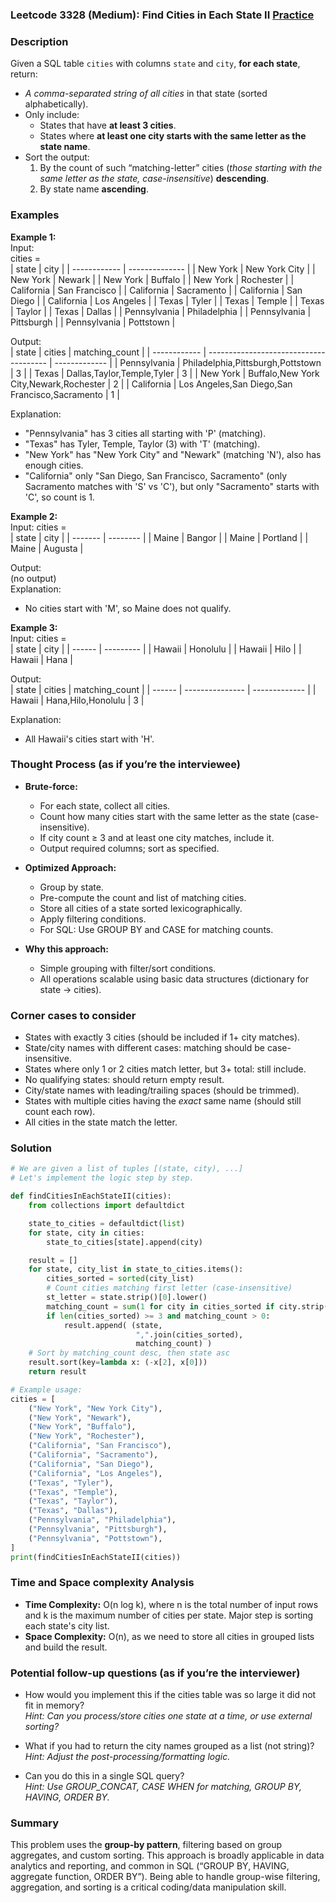### Leetcode 3328 (Medium): Find Cities in Each State II [Practice](https://leetcode.com/problems/find-cities-in-each-state-ii)

### Description  
Given a SQL table `cities` with columns `state` and `city`, **for each state**, return:
- *A comma-separated string of all cities* in that state (sorted alphabetically).
- Only include:
  - States that have **at least 3 cities**.
  - States where **at least one city starts with the same letter as the state name**.
- Sort the output:
  1. By the count of such “matching-letter” cities (*those starting with the same letter as the state, case-insensitive*) **descending**.
  2. By state name **ascending**.

### Examples  

**Example 1:**  
Input:  
cities =  
| state        | city            |
| ------------ | -------------- |
| New York     | New York City  |
| New York     | Newark         |
| New York     | Buffalo        |
| New York     | Rochester      |
| California   | San Francisco  |
| California   | Sacramento     |
| California   | San Diego      |
| California   | Los Angeles    |
| Texas        | Tyler          |
| Texas        | Temple         |
| Texas        | Taylor         |
| Texas        | Dallas         |
| Pennsylvania | Philadelphia   |
| Pennsylvania | Pittsburgh     |
| Pennsylvania | Pottstown      |

Output:  
| state        | cities                                 | matching_count |
| ------------ | -------------------------------------- | ------------- |
| Pennsylvania | Philadelphia,Pittsburgh,Pottstown      | 3             |
| Texas        | Dallas,Taylor,Temple,Tyler             | 3             |
| New York     | Buffalo,New York City,Newark,Rochester | 2             |
| California   | Los Angeles,San Diego,San Francisco,Sacramento | 1             |

Explanation:  
- "Pennsylvania" has 3 cities all starting with 'P' (matching).
- "Texas" has Tyler, Temple, Taylor (3) with 'T' (matching).
- "New York" has "New York City" and "Newark" (matching 'N'), also has enough cities.
- "California" only "San Diego, San Francisco, Sacramento" (only Sacramento matches with 'S' vs 'C'), but only "Sacramento" starts with 'C', so count is 1.

**Example 2:**  
Input:
cities =  
| state   | city     |
| ------- | -------- |
| Maine   | Bangor   |
| Maine   | Portland |
| Maine   | Augusta  |

Output:  
(no output)  
Explanation:  
- No cities start with 'M', so Maine does not qualify.

**Example 3:**  
Input:
cities =  
| state  | city      |
| ------ | --------- |
| Hawaii | Honolulu  |
| Hawaii | Hilo      |
| Hawaii | Hana      |

Output:  
| state  | cities           | matching_count |
| ------ | --------------- | ------------- |
| Hawaii | Hana,Hilo,Honolulu | 3             |

Explanation:  
- All Hawaii's cities start with 'H'.

### Thought Process (as if you’re the interviewee)  
- **Brute-force:**  
  - For each state, collect all cities.
  - Count how many cities start with the same letter as the state (case-insensitive).
  - If city count ≥ 3 and at least one city matches, include it.
  - Output required columns; sort as specified.

- **Optimized Approach:**  
  - Group by state.
  - Pre-compute the count and list of matching cities.
  - Store all cities of a state sorted lexicographically.
  - Apply filtering conditions.
  - For SQL: Use GROUP BY and CASE for matching counts.

- **Why this approach:**  
  - Simple grouping with filter/sort conditions.
  - All operations scalable using basic data structures (dictionary for state -> cities).

### Corner cases to consider  
- States with exactly 3 cities (should be included if 1+ city matches).
- State/city names with different cases: matching should be case-insensitive.
- States where only 1 or 2 cities match letter, but 3+ total: still include.
- No qualifying states: should return empty result.
- City/state names with leading/trailing spaces (should be trimmed).
- States with multiple cities having the *exact* same name (should still count each row).
- All cities in the state match the letter.

### Solution

```python
# We are given a list of tuples [(state, city), ...]
# Let's implement the logic step by step.

def findCitiesInEachStateII(cities):
    from collections import defaultdict

    state_to_cities = defaultdict(list)
    for state, city in cities:
        state_to_cities[state].append(city)

    result = []
    for state, city_list in state_to_cities.items():
        cities_sorted = sorted(city_list)
        # Count cities matching first letter (case-insensitive)
        st_letter = state.strip()[0].lower()
        matching_count = sum(1 for city in cities_sorted if city.strip()[0].lower() == st_letter)
        if len(cities_sorted) >= 3 and matching_count > 0:
            result.append( (state,
                            ",".join(cities_sorted),
                            matching_count) )
    # Sort by matching_count desc, then state asc
    result.sort(key=lambda x: (-x[2], x[0]))
    return result

# Example usage:
cities = [
    ("New York", "New York City"),
    ("New York", "Newark"),
    ("New York", "Buffalo"),
    ("New York", "Rochester"),
    ("California", "San Francisco"),
    ("California", "Sacramento"),
    ("California", "San Diego"),
    ("California", "Los Angeles"),
    ("Texas", "Tyler"),
    ("Texas", "Temple"),
    ("Texas", "Taylor"),
    ("Texas", "Dallas"),
    ("Pennsylvania", "Philadelphia"),
    ("Pennsylvania", "Pittsburgh"),
    ("Pennsylvania", "Pottstown"),
]
print(findCitiesInEachStateII(cities))
```

### Time and Space complexity Analysis  

- **Time Complexity:** O(n log k), where n is the total number of input rows and k is the maximum number of cities per state. Major step is sorting each state's city list.
- **Space Complexity:** O(n), as we need to store all cities in grouped lists and build the result.

### Potential follow-up questions (as if you’re the interviewer)  

- How would you implement this if the cities table was so large it did not fit in memory?  
  *Hint: Can you process/store cities one state at a time, or use external sorting?*

- What if you had to return the city names grouped as a list (not string)?  
  *Hint: Adjust the post-processing/formatting logic.*

- Can you do this in a single SQL query?  
  *Hint: Use GROUP_CONCAT, CASE WHEN for matching, GROUP BY, HAVING, ORDER BY.*

### Summary
This problem uses the **group-by pattern**, filtering based on group aggregates, and custom sorting. This approach is broadly applicable in data analytics and reporting, and common in SQL (“GROUP BY, HAVING, aggregate function, ORDER BY”). Being able to handle group-wise filtering, aggregation, and sorting is a critical coding/data manipulation skill.